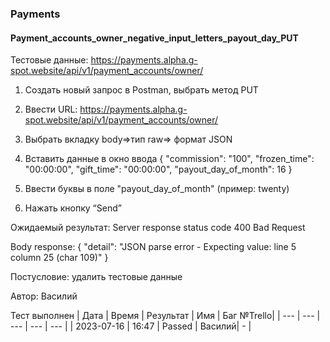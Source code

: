 ### Payments
#### Payment_accounts_owner_negative_input_letters_payout_day_PUT

Тестовые данные: https://payments.alpha.g-spot.website/api/v1/payment_accounts/owner/


1. Создать новый запрос в Postman, выбрать метод PUT

2. Ввести URL: https://payments.alpha.g-spot.website/api/v1/payment_accounts/owner/

3. Выбрать вкладку body=>тип raw=> формат JSON

4. Вставить данные в окно ввода
{
  "commission": "100",
  "frozen_time": "00:00:00",
  "gift_time": "00:00:00",
  "payout_day_of_month": 16
}

5. Ввести буквы в поле "payout_day_of_month" (пример: twenty)

6. Нажать кнопку “Send”

Ожидаемый результат: Server response status code 400 Bad Request

Body response:
{
    "detail": "JSON parse error - Expecting value: line 5 column 25 (char 109)"
}


Постусловие: удалить тестовые данные

Автор: Василий

Тест выполнен
|     Дата    | Время | Результат |   Имя  | Баг №Trello|
|     ---     |  ---  |    ---    |   ---  |    ---     |
|  2023-07-16 | 16:47 |   Passed  | Василий|     -      | 